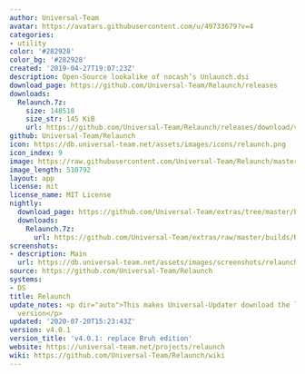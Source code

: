 ```yaml
---
author: Universal-Team
avatar: https://avatars.githubusercontent.com/u/49733679?v=4
categories:
- utility
color: '#282928'
color_bg: '#282928'
created: '2019-04-27T19:07:23Z'
description: Open-Source lookalike of nocash’s Unlaunch.dsi
download_page: https://github.com/Universal-Team/Relaunch/releases
downloads:
  Relaunch.7z:
    size: 148518
    size_str: 145 KiB
    url: https://github.com/Universal-Team/Relaunch/releases/download/v4.0.1/Relaunch.7z
github: Universal-Team/Relaunch
icon: https://db.universal-team.net/assets/images/icons/relaunch.png
icon_index: 9
image: https://raw.githubusercontent.com/Universal-Team/Relaunch/master/logo.png
image_length: 510792
layout: app
license: mit
license_name: MIT License
nightly:
  download_page: https://github.com/Universal-Team/extras/tree/master/builds/Relaunch
  downloads:
    Relaunch.7z:
      url: https://github.com/Universal-Team/extras/raw/master/builds/Relaunch/Relaunch.7z
screenshots:
- description: Main
  url: https://db.universal-team.net/assets/images/screenshots/relaunch/main.png
source: https://github.com/Universal-Team/Relaunch
systems:
- DS
title: Relaunch
update_notes: <p dir="auto">This makes Universal-Updater download the latest stable
  version</p>
updated: '2020-07-20T15:23:43Z'
version: v4.0.1
version_title: 'v4.0.1: replace Bruh edition'
website: https://universal-team.net/projects/relaunch
wiki: https://github.com/Universal-Team/Relaunch/wiki
---
```


